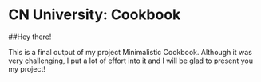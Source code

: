 # CN University: Cookbook

##Hey there!

This is a final output of my project Minimalistic Cookbook. Although it was very challenging, I put a lot of effort into it and I will be glad to present you my project!
